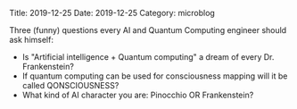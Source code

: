 Title: 2019-12-25
Date: 2019-12-25
Category: microblog

Three (funny) questions every AI and Quantum Computing engineer should ask himself:

* Is "Artificial intelligence + Quantum computing" a dream of every Dr. Frankenstein?
* If quantum computing can be used for consciousness mapping will it be called QONSCIOUSNESS?
* What kind of AI character you are: Pinocchio OR Frankenstein?
